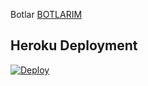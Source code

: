 Botlar [BOTLARIM](https://t.me/DvBotlar)



## Heroku Deployment
[![Deploy](https://www.herokucdn.com/deploy/button.svg)](https://heroku.com/deploy?template=https://github.com/ruslan6677/DevolopMusic)

